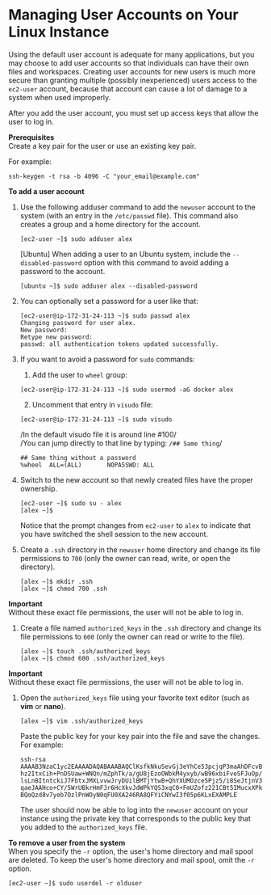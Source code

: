 # Managing User Accounts on Your Linux Instance<a name="managing-users"></a>


Using the default user account is adequate for many applications, but you may choose to add user accounts so that individuals can have their own files and workspaces\. Creating user accounts for new users is much more secure than granting multiple \(possibly inexperienced\) users access to the `ec2-user` account, because that account can cause a lot of damage to a system when used improperly\.

After you add the user account, you must set up access keys that allow the user to log in\.

**Prerequisites**  
Create a key pair for the user or use an existing key pair\.

For example:

```
ssh-keygen -t rsa -b 4096 -C "your_email@example.com"
```

**To add a user account**

1. Use the following adduser command to add the `newuser` account to the system \(with an entry in the `/etc/passwd` file\)\. This command also creates a group and a home directory for the account\.

   ```
   [ec2-user ~]$ sudo adduser alex
   ```

   \[Ubuntu\] When adding a user to an Ubuntu system, include the `--disabled-password` option with this command to avoid adding a password to the account\.

   ```
   [ubuntu ~]$ sudo adduser alex --disabled-password
   ```
   
1. You can optionally set a password for a user like that:
   ```
   [ec2-user@ip-172-31-24-113 ~]$ sudo passwd alex
   Changing password for user alex.
   New password:
   Retype new password:
   passwd: all authentication tokens updated successfully.
   ```

1. If you want to avoid a password for `sudo` commands:
   1. Add the user to `wheel` group:
   ```
   [ec2-user@ip-172-31-24-113 ~]$ sudo usermod -aG docker alex
   ```
   2. Uncomment that entry in `visudo` file:
   ```
   [ec2-user@ip-172-31-24-113 ~]$ sudo visudo
   ```
   /In the default visudo file it is around line #100/<br/>
   /You can jump directly to that line by typing: `/## Same thing`/
   ```
   ## Same thing without a password
   %wheel  ALL=(ALL)       NOPASSWD: ALL
   ```

1. Switch to the new account so that newly created files have the proper ownership\.

   ```
   [ec2-user ~]$ sudo su - alex
   [alex ~]$
   ```

   Notice that the prompt changes from `ec2-user` to `alex` to indicate that you have switched the shell session to the new account\.

1. Create a `.ssh` directory in the `newuser` home directory and change its file permissions to `700` \(only the owner can read, write, or open the directory\)\.

   ```
   [alex ~]$ mkdir .ssh
   [alex ~]$ chmod 700 .ssh
   ```
**Important**  
Without these exact file permissions, the user will not be able to log in\.

1. Create a file named `authorized_keys` in the `.ssh` directory and change its file permissions to `600` \(only the owner can read or write to the file\)\.

   ```
   [alex ~]$ touch .ssh/authorized_keys
   [alex ~]$ chmod 600 .ssh/authorized_keys
   ```
**Important**  
Without these exact file permissions, the user will not be able to log in\.

1. <a name="edit_auth_keys"></a>Open the `authorized_keys` file using your favorite text editor \(such as **vim** or **nano**\)\.

   ```
   [alex ~]$ vim .ssh/authorized_keys
   ```

   Paste the public key for your key pair into the file and save the changes\. For example:

   ```
   ssh-rsa AAAAB3NzaC1yc2EAAAADAQABAAABAQClKsfkNkuSevGj3eYhCe53pcjqP3maAhDFcvBS7O6V
   hz2ItxCih+PnDSUaw+WNQn/mZphTk/a/gU8jEzoOWbkM4yxyb/wB96xbiFveSFJuOp/d6RJhJOI0iBXr
   lsLnBItntckiJ7FbtxJMXLvvwJryDUilBMTjYtwB+QhYXUMOzce5Pjz5/i8SeJtjnV3iAoG/cQk+0FzZ
   qaeJAAHco+CY/5WrUBkrHmFJr6HcXkvJdWPkYQS3xqC0+FmUZofz221CBt5IMucxXPkX4rWi+z7wB3Rb
   BQoQzd8v7yeb7OzlPnWOyN0qFU0XA246RA8QFYiCNYwI3f05p6KLxEXAMPLE
   ```

   The user should now be able to log into the `newuser` account on your instance using the private key that corresponds to the public key that you added to the `authorized_keys` file\.

**To remove a user from the system**  
When you specify the `-r` option, the user's home directory and mail spool are deleted\. To keep the user's home directory and mail spool, omit the `-r` option\.

```
[ec2-user ~]$ sudo userdel -r olduser
```
